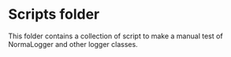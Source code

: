 # Scripts folder

This folder contains a collection of script to make a manual test of NormaLogger and other logger classes.
